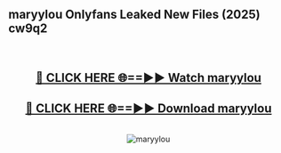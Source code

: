 <h2>maryylou Onlyfans Leaked New Files (2025) cw9q2</h2>
<br>
<div align="center">
<h2><a href="https://mediafiles.top/maryylou&ref=git" rel="nofollow">🔴 CLICK HERE 🌐==►► Watch maryylou</a></h2>
<h2><a href="https://mediafiles.top/maryylou&ref=git" rel="nofollow">🔴 CLICK HERE 🌐==►► Download maryylou</a></h2>
<br>
<a href="https://mediafiles.top/maryylou&ref=git" rel="nofollow" data-target="animated-image.originalLink"><img src="https://i.ibb.co.com/xMMVF88/686577567.gif" alt="maryylou" style="max-width: 100%; display: inline-block;" data-target="animated-image.originalImage"></a>
</div>
<br>
<br>